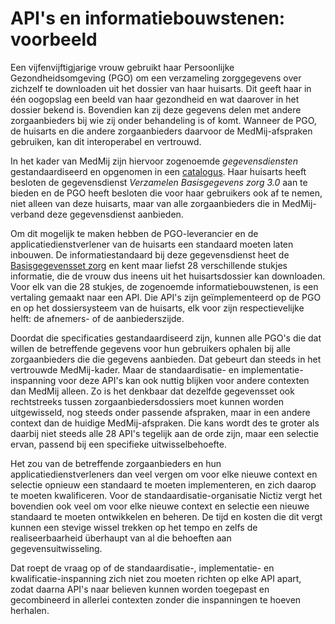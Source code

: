 ﻿# API's en informatiebouwstenen: voorbeeld

Een vijfenvijftigjarige vrouw gebruikt haar Persoonlijke Gezondheidsomgeving (PGO) om een verzameling zorggegevens over
zichzelf te downloaden uit het dossier van haar huisarts. Dit geeft haar in één oogopslag een beeld van haar gezondheid
en wat daarover in het dossier bekend is. Bovendien kan zij deze gegevens delen met andere zorgaanbieders bij wie zij
onder behandeling is of komt. Wanneer de PGO, de huisarts en die andere zorgaanbieders daarvoor de MedMij-afspraken
gebruiken, kan dit interoperabel en vertrouwd.

In het kader van MedMij zijn hiervoor zogenoemde *gegevensdiensten* gestandaardiseerd en opgenomen in een
[catalogus](https://afsprakenstelsel.medmij.nl/display/MMCatalogus/Actuele+gegevensdiensten). Haar huisarts heeft
besloten de gegevensdienst *Verzamelen Basisgegevens zorg 3.0* aan te bieden en de PGO heeft besloten die voor haar
gebruikers ook af te nemen, niet alleen van deze huisarts, maar van alle zorgaanbieders die in MedMij-verband deze
gegevensdienst aanbieden.

Om dit mogelijk te maken hebben de PGO-leverancier en de applicatiedienstverlener van de huisarts een standaard moeten
laten inbouwen. De informatiestandaard bij deze gegevensdienst heet de
[Basisgegevensset zorg](https://afsprakenstelsel.medmij.nl/display/MMCatalogus/Actuele+gegevensdiensten) en kent maar
liefst 28 verschillende stukjes informatie, die de vrouw dus ineens uit het huisartsdossier kan downloaden. Voor elk van
die 28 stukjes, de zogenoemde informatiebouwstenen, is een vertaling gemaakt naar een API. Die API's zijn
geïmplementeerd op de PGO en op het dossiersysteem van de huisarts, elk voor zijn respectievelijke helft: de afnemers-
of de aanbiederszijde.

Doordat die specificaties gestandaardiseerd zijn, kunnen alle PGO's die dat willen de betreffende gegevens voor hun
gebruikers ophalen bij alle zorgaanbieders die die gegevens aanbieden. Dat gebeurt dan steeds in het vertrouwde
MedMij-kader. Maar de standaardisatie- en implementatie-inspanning voor deze API's kan ook nuttig blijken voor andere
contexten dan MedMij alleen. Zo is het denkbaar dat dezelfde gegevensset ook rechtstreeks tussen zorgaanbiedersdossiers
moet kunnen worden uitgewisseld, nog steeds onder passende afspraken, maar in een andere context dan de huidige
MedMij-afspraken. Die kans wordt des te groter als daarbij niet steeds alle 28 API's tegelijk aan de orde zijn, maar een
selectie ervan, passend bij een specifieke uitwisselbehoefte.

Het zou van de betreffende zorgaanbieders en hun applicatiedienstverleners dan veel vergen om voor elke nieuwe context
en selectie opnieuw een standaard te moeten implementeren, en zich daarop te moeten kwalificeren. Voor de
standaardisatie-organisatie Nictiz vergt het bovendien ook veel om voor elke nieuwe context en selectie een nieuwe
standaard te moeten ontwikkelen en beheren. De tijd en kosten die dit vergt kunnen een stevige wissel trekken op het
tempo en zelfs de realiseerbaarheid überhaupt van al die behoeften aan gegevensuitwisseling.

Dat roept de vraag op of de standaardisatie-, implementatie- en kwalificatie-inspanning zich niet zou moeten richten op
elke API apart, zodat daarna API's naar believen kunnen worden toegepast en gecombineerd in allerlei contexten zonder
die inspanningen te hoeven herhalen.